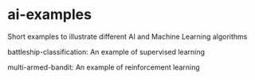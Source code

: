 # ai-examples
Short examples to illustrate different AI and Machine Learning algorithms

battleship-classification: An example of supervised learning

multi-armed-bandit: An example of reinforcement learning

